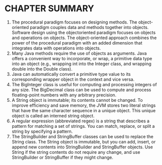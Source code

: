 # CHAPTER SUMMARY
1. The procedural paradigm focuses on designing methods. The object-oriented paradigm couples data and methods together into objects. Software design using the objectoriented paradigm focuses on objects and operations on objects. The object-oriented approach combines the power of the procedural paradigm with an added dimension that integrates data with operations into objects.
2. Many Java methods require the use of objects as arguments. Java offers a convenient way to incorporate, or wrap, a primitive data type into an object (e.g., wrapping int into the Integer class, and wrapping double into the Double class).
3. Java can automatically convert a primitive type value to its corresponding wrapper object in the context and vice versa.
4. The BigInteger class is useful for computing and processing integers of any size. The BigDecimal class can be used to compute and process floating-point numbers with any arbitrary precision.
5. A String object is immutable; its contents cannot be changed. To improve efficiency and save memory, the JVM stores two literal strings that have the same character sequence in a unique object. This unique object is called an interned string object.
6. A regular expression (abbreviated regex) is a string that describes a pattern for matching a set of strings. You can match, replace, or split a string by specifying a pattern.
7. The StringBuilder and StringBuffer classes can be used to replace the String class. The String object is immutable, but you can add, insert, or append new contents into StringBuilder and StringBuffer objects. Use String if the string contents do not require any change, and use StringBuilder or StringBuffer if they might change.
